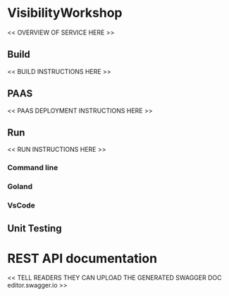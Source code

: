 # VisibilityWorkshop

<< OVERVIEW OF SERVICE HERE >>

## Build

<< BUILD INSTRUCTIONS HERE >>

## PAAS

<< PAAS DEPLOYMENT INSTRUCTIONS HERE >>

## Run

<< RUN INSTRUCTIONS HERE >> 

### Command line

### Goland

### VsCode

## Unit Testing

# REST API documentation 

<< TELL READERS THEY CAN UPLOAD THE GENERATED SWAGGER DOC editor.swagger.io >> 
